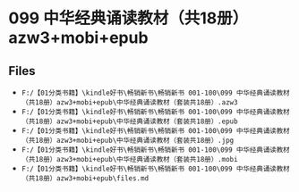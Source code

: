 # 099 中华经典诵读教材（共18册）azw3+mobi+epub

## Files

- `F:/【01分类书籍】\kindle好书\畅销新书\畅销新书 001-100\099 中华经典诵读教材（共18册）azw3+mobi+epub\中华经典诵读教材（套装共18册）.azw3`
- `F:/【01分类书籍】\kindle好书\畅销新书\畅销新书 001-100\099 中华经典诵读教材（共18册）azw3+mobi+epub\中华经典诵读教材（套装共18册）.epub`
- `F:/【01分类书籍】\kindle好书\畅销新书\畅销新书 001-100\099 中华经典诵读教材（共18册）azw3+mobi+epub\中华经典诵读教材（套装共18册）.jpg`
- `F:/【01分类书籍】\kindle好书\畅销新书\畅销新书 001-100\099 中华经典诵读教材（共18册）azw3+mobi+epub\中华经典诵读教材（套装共18册）.mobi`
- `F:/【01分类书籍】\kindle好书\畅销新书\畅销新书 001-100\099 中华经典诵读教材（共18册）azw3+mobi+epub\files.md`
